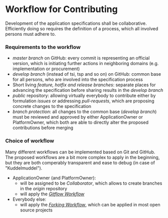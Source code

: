 # Workflow for Contributing

Development of the application specifications shall be collaborative.  
Efficiently doing so requires the definition of a process, which all involved persons must adhere to.

### Requirements to the workflow

* _master branch_ on GitHub: every commit is representing an official version, which is initiating further actions in neighboring domains (e.g. implementation or procurement)
* _develop branch_ (instead of tsi, tsp and so on) on GitHub: common base for all persons, who are involved into the specification process
* Short living _feature, hotfix and release branches_: separate places for advancing the specification before sharing results in the _develop branch_
* _public_ repository: allowing virtually everybody to contribute either by formulation _issues_ or addressing _pull-requests_, which are proposing concrete changes to the specification
* _branch protection_: all changes to the common base (_develop branch_) must be reviewed and approved by either ApplicationOwner or PlatformOwner, which both are able to directly alter the proposed contributions before merging

### Choice of workflow

Many different workflows can be implemented based on Git and GitHub.  
The proposed workflows are a bit more complex to apply in the beginning, but they are both comperably transparent and ease to debug (in case of "Kuddelmuddel").  
* ApplicationOwner (and PlatformOwner): 
  * will be assigned to be _Collaborator_, which allows to create branches in the _origin_ repository
  * will apply the [_Gitflow Workflow_](../GitFlowWorkflow/GitFlowWorkflow.md)
* Everybody else:
  * will apply the [_Forking Workflow_](../ForkingWorkflow/ForkingWorkflow.md), which can be applied in most open source projects